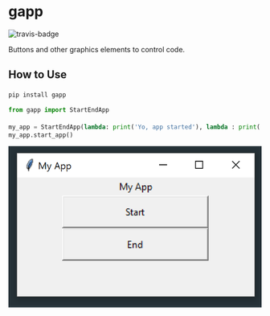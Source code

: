 # gapp
![travis-badge](https://travis-ci.org/Madoshakalaka/gapp.svg?branch=master)

Buttons and other graphics elements to control code.

## How to Use

`pip install gapp`

```python
from gapp import StartEndApp

my_app = StartEndApp(lambda: print('Yo, app started'), lambda : print('Yo, app ended'), 'My App')
my_app.start_app()
```

![start_end_app](https://raw.githubusercontent.com/Madoshakalaka/gapp/master/readme_assets/start_end_app.PNG)

<!--You picture won't show on pypi if you use relative path.-->
<!--If you want to add any image, please add the image to readme_assets folder and add the filename as below-->
<!--![some show case picture](https://raw.githubusercontent.com/Madoshakalaka/gapp/master/readme_assets/showcasePicture.png)-->
